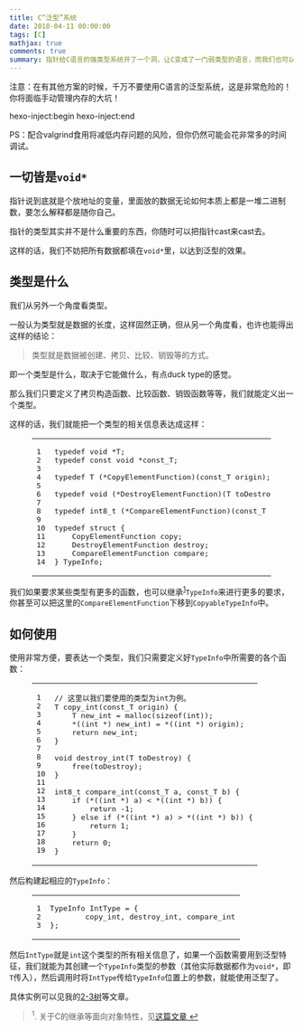 ```yaml
---
title: C“泛型”系统
date: 2018-04-11 00:00:00
tags: [C]
mathjax: true
comments: true
summary: 指针给C语言的强类型系统开了一个洞，让C变成了一门弱类型的语言，而我们也可以借助指针来实现C语言中的“泛型”。本文介绍了如何做到这一点。
---
```

<p>注意：在有其他方案的时候，千万不要使用C语言的泛型系统，这是非常危险的！你将面临手动管理内存的大坑！</p>
 hexo-inject:begin  hexo-inject:end <p>PS：配合valgrind食用将减低内存问题的风险，但你仍然可能会花非常多的时间调试。</p>
<h2 id="一切皆是void"><a class="headerlink" href="#一切皆是void" title="一切皆是void*"></a>一切皆是<code>void*</code></h2><p>指针说到底就是个放地址的变量，里面放的数据无论如何本质上都是一堆二进制数，要怎么解释都是随你自己。</p>
<p>指针的类型其实并不是什么重要的东西，你随时可以把指针cast来cast去。</p>
<p>这样的话，我们不妨把所有数据都填在<code>void*</code>里，以达到泛型的效果。</p>
<h2 id="类型是什么"><a class="headerlink" href="#类型是什么" title="类型是什么"></a>类型是什么</h2><p>我们从另外一个角度看类型。</p>
<p>一般认为类型就是数据的长度，这样固然正确，但从另一个角度看，也许也能得出这样的结论：</p>
<blockquote>
<p>类型就是数据被创建、拷贝、比较、销毁等的方式。</p>
</blockquote>
<p>即一个类型是什么，取决于它能做什么，有点duck type的感觉。</p>
<p>那么我们只要定义了拷贝构造函数、比较函数、销毁函数等等，我们就能定义出一个类型。</p>
<p>这样的话，我们就能把一个类型的相关信息表达成这样：</p>
<figure class="highlight c"><table><tr><td class="gutter"><pre><span class="line">1</span><br/><span class="line">2</span><br/><span class="line">3</span><br/><span class="line">4</span><br/><span class="line">5</span><br/><span class="line">6</span><br/><span class="line">7</span><br/><span class="line">8</span><br/><span class="line">9</span><br/><span class="line">10</span><br/><span class="line">11</span><br/><span class="line">12</span><br/><span class="line">13</span><br/><span class="line">14</span><br/></pre></td><td class="code"><pre><span class="line"><span class="keyword">typedef</span> <span class="keyword">void</span> *T;</span><br/><span class="line"><span class="keyword">typedef</span> <span class="keyword">const</span> <span class="keyword">void</span> *const_T;</span><br/><span class="line"></span><br/><span class="line"><span class="function"><span class="keyword">typedef</span> <span class="title">T</span> <span class="params">(*CopyElementFunction)</span><span class="params">(const_T origin)</span></span>;</span><br/><span class="line"></span><br/><span class="line"><span class="function"><span class="keyword">typedef</span> <span class="title">void</span> <span class="params">(*DestroyElementFunction)</span><span class="params">(T toDestroy)</span></span>;</span><br/><span class="line"></span><br/><span class="line"><span class="function"><span class="keyword">typedef</span> <span class="title">int8_t</span> <span class="params">(*CompareElementFunction)</span><span class="params">(const_T a, const_T b)</span></span>;</span><br/><span class="line"></span><br/><span class="line"><span class="keyword">typedef</span> <span class="class"><span class="keyword">struct</span> {</span></span><br/><span class="line">    CopyElementFunction copy;</span><br/><span class="line">    DestroyElementFunction destroy;</span><br/><span class="line">    CompareElementFunction compare;</span><br/><span class="line">} TypeInfo;</span><br/></pre></td></tr></table></figure>
<p>我们如果要求某些类型有更多的函数，也可以继承<sup><a href="#fn_1" id="reffn_1">1</a></sup><code>TypeInfo</code>来进行更多的要求，你甚至可以把这里的<code>CompareElementFunction</code>下移到<code>CopyableTypeInfo</code>中。</p>
<h2 id="如何使用"><a class="headerlink" href="#如何使用" title="如何使用"></a>如何使用</h2><p>使用非常方便，要表达一个类型，我们只需要定义好<code>TypeInfo</code>中所需要的各个函数：</p>
<figure class="highlight c"><table><tr><td class="gutter"><pre><span class="line">1</span><br/><span class="line">2</span><br/><span class="line">3</span><br/><span class="line">4</span><br/><span class="line">5</span><br/><span class="line">6</span><br/><span class="line">7</span><br/><span class="line">8</span><br/><span class="line">9</span><br/><span class="line">10</span><br/><span class="line">11</span><br/><span class="line">12</span><br/><span class="line">13</span><br/><span class="line">14</span><br/><span class="line">15</span><br/><span class="line">16</span><br/><span class="line">17</span><br/><span class="line">18</span><br/><span class="line">19</span><br/></pre></td><td class="code"><pre><span class="line"><span class="comment">// 这里以我们要使用的类型为int为例。</span></span><br/><span class="line"><span class="function">T <span class="title">copy_int</span><span class="params">(const_T origin)</span> </span>{</span><br/><span class="line">    T new_int = <span class="built_in">malloc</span>(<span class="keyword">sizeof</span>(<span class="keyword">int</span>));</span><br/><span class="line">    *((<span class="keyword">int</span> *) new_int) = *((<span class="keyword">int</span> *) origin);</span><br/><span class="line">    <span class="keyword">return</span> new_int;</span><br/><span class="line">}</span><br/><span class="line"></span><br/><span class="line"><span class="function"><span class="keyword">void</span> <span class="title">destroy_int</span><span class="params">(T toDestroy)</span> </span>{</span><br/><span class="line">    <span class="built_in">free</span>(toDestroy);</span><br/><span class="line">}</span><br/><span class="line"></span><br/><span class="line"><span class="keyword">int8_t</span> compare_int(const_T a, const_T b) {</span><br/><span class="line">    <span class="keyword">if</span> (*((<span class="keyword">int</span> *) a) &lt; *((<span class="keyword">int</span> *) b)) {</span><br/><span class="line">        <span class="keyword">return</span> <span class="number">-1</span>;</span><br/><span class="line">    } <span class="keyword">else</span> <span class="keyword">if</span> (*((<span class="keyword">int</span> *) a) &gt; *((<span class="keyword">int</span> *) b)) {</span><br/><span class="line">        <span class="keyword">return</span> <span class="number">1</span>;</span><br/><span class="line">    }</span><br/><span class="line">    <span class="keyword">return</span> <span class="number">0</span>;</span><br/><span class="line">}</span><br/></pre></td></tr></table></figure>
<p>然后构建起相应的<code>TypeInfo</code>：</p>
<figure class="highlight c"><table><tr><td class="gutter"><pre><span class="line">1</span><br/><span class="line">2</span><br/><span class="line">3</span><br/></pre></td><td class="code"><pre><span class="line">TypeInfo IntType = {</span><br/><span class="line">        copy_int, destroy_int, compare_int</span><br/><span class="line">};</span><br/></pre></td></tr></table></figure>
<p>然后<code>IntType</code>就是<code>int</code>这个类型的所有相关信息了，如果一个函数需要用到泛型特征，我们就能为其创建一个<code>TypeInfo</code>类型的参数（其他实际数据都作为<code>void*</code>，即<code>T</code>传入），然后调用时将<code>IntType</code>传给<code>TypeInfo</code>位置上的参数，就能使用泛型了。</p>
<p>具体实例可以见我的<a href="https://longfangsong.github.io/2018/03/18/2-3树/">2-3树</a>等文章。</p>
<blockquote id="fn_1">
<sup>1</sup>. 关于C的继承等面向对象特性，见<a href="https://longfangsong.github.io/2018/03/17/用纯C实现面向对象编程/">这篇文章</a><a href="#reffn_1" title="Jump back to footnote [1] in the text."> ↩</a>
</blockquote>

